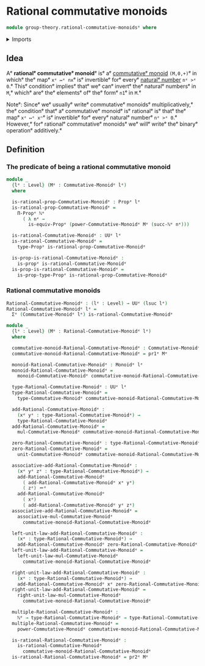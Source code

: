 # Rational commutative monoids

```agda
module group-theory.rational-commutative-monoidsᵉ where
```

<details><summary>Imports</summary>

```agda
open import elementary-number-theory.natural-numbersᵉ

open import foundation.dependent-pair-typesᵉ
open import foundation.equivalencesᵉ
open import foundation.identity-typesᵉ
open import foundation.propositionsᵉ
open import foundation.universe-levelsᵉ

open import group-theory.commutative-monoidsᵉ
open import group-theory.monoidsᵉ
open import group-theory.powers-of-elements-commutative-monoidsᵉ
```

</details>

## Idea

Aᵉ **rationalᵉ commutativeᵉ monoid**ᵉ isᵉ aᵉ
[commutativeᵉ monoid](group-theory.commutative-monoids.mdᵉ) `(M,0,+)`ᵉ in whichᵉ theᵉ
mapᵉ `xᵉ ↦ᵉ nx`ᵉ isᵉ invertibleᵉ forᵉ everyᵉ
[naturalᵉ number](elementary-number-theory.natural-numbers.mdᵉ) `nᵉ >ᵉ 0`.ᵉ Thisᵉ
conditionᵉ impliesᵉ thatᵉ weᵉ canᵉ invertᵉ theᵉ naturalᵉ numbersᵉ in `M`,ᵉ whichᵉ areᵉ theᵉ
elementsᵉ ofᵉ theᵉ formᵉ `n1`ᵉ in `M`.ᵉ

Noteᵉ: Sinceᵉ weᵉ usuallyᵉ writeᵉ commutativeᵉ monoidsᵉ multiplicatively,ᵉ theᵉ conditionᵉ
thatᵉ aᵉ commutativeᵉ monoidᵉ isᵉ rationalᵉ isᵉ thatᵉ theᵉ mapᵉ `xᵉ ↦ᵉ xⁿ`ᵉ isᵉ invertibleᵉ forᵉ
everyᵉ naturalᵉ numberᵉ `nᵉ >ᵉ 0`.ᵉ However,ᵉ forᵉ rationalᵉ commutativeᵉ monoidsᵉ weᵉ willᵉ
writeᵉ theᵉ binaryᵉ operationᵉ additively.ᵉ

## Definition

### The predicate of being a rational commutative monoid

```agda
module _
  {lᵉ : Level} (Mᵉ : Commutative-Monoidᵉ lᵉ)
  where

  is-rational-prop-Commutative-Monoidᵉ : Propᵉ lᵉ
  is-rational-prop-Commutative-Monoidᵉ =
    Π-Propᵉ ℕᵉ
      ( λ nᵉ →
        is-equiv-Propᵉ (power-Commutative-Monoidᵉ Mᵉ (succ-ℕᵉ nᵉ)))

  is-rational-Commutative-Monoidᵉ : UUᵉ lᵉ
  is-rational-Commutative-Monoidᵉ =
    type-Propᵉ is-rational-prop-Commutative-Monoidᵉ

  is-prop-is-rational-Commutative-Monoidᵉ :
    is-propᵉ is-rational-Commutative-Monoidᵉ
  is-prop-is-rational-Commutative-Monoidᵉ =
    is-prop-type-Propᵉ is-rational-prop-Commutative-Monoidᵉ
```

### Rational commutative monoids

```agda
Rational-Commutative-Monoidᵉ : (lᵉ : Level) → UUᵉ (lsuc lᵉ)
Rational-Commutative-Monoidᵉ lᵉ =
  Σᵉ (Commutative-Monoidᵉ lᵉ) is-rational-Commutative-Monoidᵉ

module _
  {lᵉ : Level} (Mᵉ : Rational-Commutative-Monoidᵉ lᵉ)
  where

  commutative-monoid-Rational-Commutative-Monoidᵉ : Commutative-Monoidᵉ lᵉ
  commutative-monoid-Rational-Commutative-Monoidᵉ = pr1ᵉ Mᵉ

  monoid-Rational-Commutative-Monoidᵉ : Monoidᵉ lᵉ
  monoid-Rational-Commutative-Monoidᵉ =
    monoid-Commutative-Monoidᵉ commutative-monoid-Rational-Commutative-Monoidᵉ

  type-Rational-Commutative-Monoidᵉ : UUᵉ lᵉ
  type-Rational-Commutative-Monoidᵉ =
    type-Commutative-Monoidᵉ commutative-monoid-Rational-Commutative-Monoidᵉ

  add-Rational-Commutative-Monoidᵉ :
    (xᵉ yᵉ : type-Rational-Commutative-Monoidᵉ) →
    type-Rational-Commutative-Monoidᵉ
  add-Rational-Commutative-Monoidᵉ =
    mul-Commutative-Monoidᵉ commutative-monoid-Rational-Commutative-Monoidᵉ

  zero-Rational-Commutative-Monoidᵉ : type-Rational-Commutative-Monoidᵉ
  zero-Rational-Commutative-Monoidᵉ =
    unit-Commutative-Monoidᵉ commutative-monoid-Rational-Commutative-Monoidᵉ

  associative-add-Rational-Commutative-Monoidᵉ :
    (xᵉ yᵉ zᵉ : type-Rational-Commutative-Monoidᵉ) →
    add-Rational-Commutative-Monoidᵉ
      ( add-Rational-Commutative-Monoidᵉ xᵉ yᵉ)
      ( zᵉ) ＝ᵉ
    add-Rational-Commutative-Monoidᵉ
      ( xᵉ)
      ( add-Rational-Commutative-Monoidᵉ yᵉ zᵉ)
  associative-add-Rational-Commutative-Monoidᵉ =
    associative-mul-Commutative-Monoidᵉ
      commutative-monoid-Rational-Commutative-Monoidᵉ

  left-unit-law-add-Rational-Commutative-Monoidᵉ :
    (xᵉ : type-Rational-Commutative-Monoidᵉ) →
    add-Rational-Commutative-Monoidᵉ zero-Rational-Commutative-Monoidᵉ xᵉ ＝ᵉ xᵉ
  left-unit-law-add-Rational-Commutative-Monoidᵉ =
    left-unit-law-mul-Commutative-Monoidᵉ
      commutative-monoid-Rational-Commutative-Monoidᵉ

  right-unit-law-add-Rational-Commutative-Monoidᵉ :
    (xᵉ : type-Rational-Commutative-Monoidᵉ) →
    add-Rational-Commutative-Monoidᵉ xᵉ zero-Rational-Commutative-Monoidᵉ ＝ᵉ xᵉ
  right-unit-law-add-Rational-Commutative-Monoidᵉ =
    right-unit-law-mul-Commutative-Monoidᵉ
      commutative-monoid-Rational-Commutative-Monoidᵉ

  multiple-Rational-Commutative-Monoidᵉ :
    ℕᵉ → type-Rational-Commutative-Monoidᵉ → type-Rational-Commutative-Monoidᵉ
  multiple-Rational-Commutative-Monoidᵉ =
    power-Commutative-Monoidᵉ commutative-monoid-Rational-Commutative-Monoidᵉ

  is-rational-Rational-Commutative-Monoidᵉ :
    is-rational-Commutative-Monoidᵉ
      commutative-monoid-Rational-Commutative-Monoidᵉ
  is-rational-Rational-Commutative-Monoidᵉ = pr2ᵉ Mᵉ
```